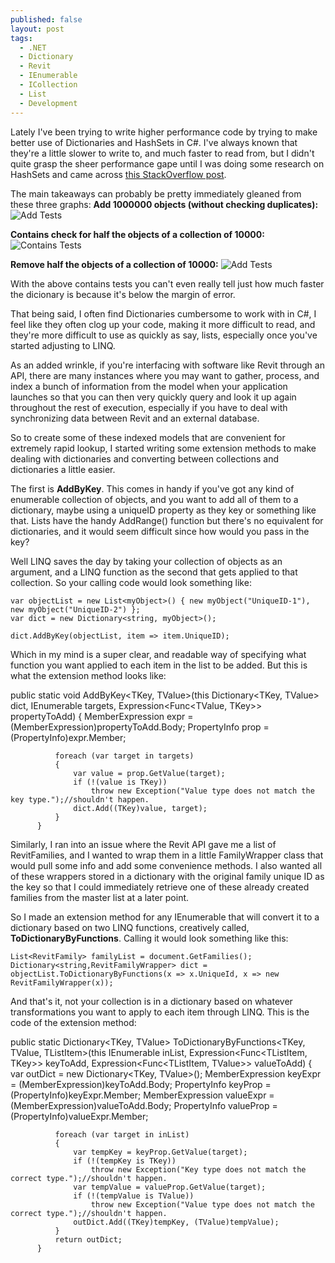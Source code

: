 ```yaml
---
published: false
layout: post
tags:
  - .NET
  - Dictionary
  - Revit
  - IEnumerable
  - ICollection
  - List
  - Development
---
```


Lately I've been trying to write higher performance code by trying to make better use of Dictionaries and HashSets in C#. I've always known that they're a little slower to write to, and much faster to read from, but I didn't quite grasp the sheer performance gape until I was doing some research on HashSets and came across [this StackOverflow post](https://stackoverflow.com/a/10348367/8333865).



The main takeaways can probably be pretty immediately gleaned from these three graphs:
**Add 1000000 objects (without checking duplicates):**
![Add Tests](https://i.stack.imgur.com/BPz30.png)

**Contains check for half the objects of a collection of 10000:**
![Contains Tests](https://i.stack.imgur.com/g8NTg.png)

**Remove half the objects of a collection of 10000:**
![Add Tests](https://i.stack.imgur.com/MorzW.png)

With the above contains tests you can't even really tell just how much faster the dicionary is because it's below the margin of error. 

That being said, I often find Dictionaries cumbersome to work with in C#, I feel like they often clog up your code, making it more difficult to read, and they're more difficult to use as quickly as say, lists, especially once you've started adjusting to LINQ. 

As an added wrinkle, if you're interfacing with software like Revit through an API, there are many instances where you may want to gather, process, and index a bunch of information from the model when your application launches so that you can then very quickly query and look it up again throughout the rest of execution, especially if you have to deal with synchronizing data between Revit and an external database.

So to create some of these indexed models that are convenient for extremely rapid lookup, I started writing some extension methods to make dealing with dictionaries and converting between collections and dictionaries a little easier.

The first is **AddByKey**. This comes in handy if you've got any kind of enumerable collection of objects, and you want to add all of them to a dictionary, maybe using a uniqueID property as they key or something like that. Lists have the handy AddRange() function but there's no equivalent for dictionaries, and it would seem difficult since how would you pass in the key? 

Well LINQ saves the day by taking your collection of objects as an argument, and a LINQ function as the second that gets applied to that collection. So your calling code would look something like:
	
    var objectList = new List<myObject>() { new myObject("UniqueID-1"), new myObject("UniqueID-2") };
	var dict = new Dictionary<string, myObject>();
    
    dict.AddByKey(objectList, item => item.UniqueID);
    
Which in my mind is a super clear, and readable way of specifying what function you want applied to  each item in the list to be added. But this is what the extension method looks like:    

   public static void AddByKey<TKey, TValue>(this Dictionary<TKey, TValue> dict, IEnumerable<TValue> targets, Expression<Func<TValue, TKey>> propertyToAdd)
          {
              MemberExpression expr = (MemberExpression)propertyToAdd.Body;
              PropertyInfo prop = (PropertyInfo)expr.Member;

              foreach (var target in targets)
              {
                  var value = prop.GetValue(target);
                  if (!(value is TKey))
                      throw new Exception("Value type does not match the key type.");//shouldn't happen.
                  dict.Add((TKey)value, target);
              }
          }
 
Similarly, I ran into an issue where the Revit API gave me a list of RevitFamilies, and I wanted to wrap them in a little FamilyWrapper class that would pull some info and add some convenience methods. I also wanted all of these wrappers stored in a dictionary with the original family unique ID as the key so that I could immediately retrieve one of these already created families from the master list at a later point. 

So I made an extension method for any IEnumerable that will convert it to a dictionary based on two LINQ functions, creatively called, **ToDictionaryByFunctions**. Calling it would look something like this:
  
	List<RevitFamily> familyList = document.GetFamilies();
	Dictionary<string,RevitFamilyWrapper> dict = objectList.ToDictionaryByFunctions(x => x.UniqueId, x => new RevitFamilyWrapper(x));
  
And that's it, not your collection is in a dictionary based on whatever transformations you want to apply to each item through LINQ. This is the code of the extension method:

  public static Dictionary<TKey, TValue> ToDictionaryByFunctions<TKey, TValue, TListItem>(this IEnumerable<TListItem> inList, Expression<Func<TListItem, TKey>> keyToAdd,
              Expression<Func<TListItem, TValue>> valueToAdd)
          {
              var outDict = new Dictionary<TKey, TValue>();
              MemberExpression keyExpr = (MemberExpression)keyToAdd.Body;
              PropertyInfo     keyProp = (PropertyInfo)keyExpr.Member;
              MemberExpression valueExpr = (MemberExpression)valueToAdd.Body;
              PropertyInfo     valueProp = (PropertyInfo)valueExpr.Member;

              foreach (var target in inList)
              {
                  var tempKey = keyProp.GetValue(target);
                  if (!(tempKey is TKey))
                      throw new Exception("Key type does not match the correct type.");//shouldn't happen.
                  var tempValue = valueProp.GetValue(target);
                  if (!(tempValue is TValue))
                      throw new Exception("Value type does not match the correct type.");//shouldn't happen.
                  outDict.Add((TKey)tempKey, (TValue)tempValue);
              }
              return outDict;
          }
